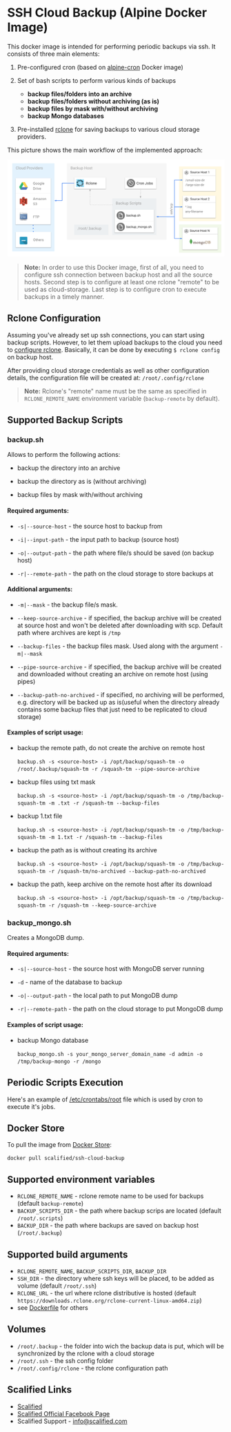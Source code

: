 # SSH Cloud Backup (Alpine Docker Image)

This docker image is intended for performing periodic backups via ssh. It consists of three main elements:

1. Pre-configured cron (based on [alpine-cron](https://store.docker.com/community/images/scalified/alpine-cron) Docker image)

2. Set of bash scripts to perform various kinds of backups

   * **backup files/folders into an archive**
   * **backup files/folders without archiving (as is)**
   * **backup files by mask with/without archiving**
   * **backup Mongo databases**

3. Pre-installed [rclone](https://rclone.org/) for saving backups to various cloud storage providers.

This picture shows the main workflow of the implemented approach:

![](./img/drawing.png)

> **Note:** In order to use this Docker image, first of all, you need to configure ssh connection between backup host and all the source hosts. Second step is to configure at least one rclone "remote" to be used as cloud-storage. Last step is to configure cron to execute backups in a timely manner.

Rclone Configuration
-------------

Assuming you've already set up ssh connections, you can start using backup scripts. However, to let them upload backups to the cloud you need to [configure rclone](https://rclone.org/docs/). Basically, it can be done by executing `$ rclone config` on backup host.

After providing cloud storage credentials as well as other configuration details, the configuration file will be created at: `/root/.config/rclone`

> **Note:** Rclone's "remote" name must be the same as specified in `RCLONE_REMOTE_NAME` environment variable  (`backup-remote` by default).

Supported Backup Scripts
-------------

### backup.sh

Allows to perform the following actions:

* backup the directory into an archive

* backup the directory as is (without archiving)

* backup files by mask with/without archiving

#### Required arguments:

* `-s|--source-host` - the source host to backup from
    
* `-i|--input-path` - the input path to backup (source host)
    
* `-o|--output-path` - the path where file/s should be saved (on backup host)
   
* `-r|--remote-path` - the path on the cloud storage to store backups at
    
#### Additional arguments:
    
* `-m|--mask` - the backup file/s mask.
    
* `--keep-source-archive` - if specified, the backup archive will be created at source host and won't be deleted after downloading with scp. Default path where archives are kept is `/tmp`
   
* `--backup-files` - the backup files mask. Used along with the argument `-m|--mask`
   
* `--pipe-source-archive` - if specified, the backup archive will be created and downloaded without creating an archive on remote host (using pipes)

* `--backup-path-no-archived` - if specified, no archiving will be performed, e.g. directory will be backed up as is(useful when the directory already contains some backup files that just need to be replicated to cloud storage)
   
   
#### Examples of script usage:
   
* backup the remote path, do not create the archive on remote host
   
    `backup.sh -s <source-host> -i /opt/backup/squash-tm -o /root/.backup/squash-tm -r /squash-tm --pipe-source-archive`
  
* backup files using txt mask
   
    `backup.sh -s <source-host> -i /opt/backup/squash-tm -o /tmp/backup-squash-tm -m .txt -r /squash-tm --backup-files`
       
* backup 1.txt file
   
    `backup.sh -s <source-host> -i /opt/backup/squash-tm -o /tmp/backup-squash-tm -m 1.txt -r /squash-tm --backup-files`
       
* backup the path as is without creating its archive
   
    `backup.sh -s <source-host> -i /opt/backup/squash-tm -o /tmp/backup-squash-tm -r /squash-tm/no-archived --backup-path-no-archived`
       
* backup the path, keep archive on the remote host after its download
   
    `backup.sh -s <source-host> -i /opt/backup/squash-tm -o /tmp/backup-squash-tm -r /squash-tm --keep-source-archive`
               

### backup_mongo.sh

Creates a MongoDB dump.

#### Required arguments:
    
* `-s|--source-host` - the source host with MongoDB server running
        
* `-d` - name of the database to backup
        
* `-o|--output-path` - the local path to put MongoDB dump
        
* `-r|--remote-path` - the path on the cloud storage to put MongoDB dump
   
    
#### Examples of script usage:
   
* backup Mongo database
   
    `backup_mongo.sh -s your_mongo_server_domain_name -d admin -o /tmp/backup-mongo -r /mongo`

## Periodic Scripts Execution

Here's an example of [/etc/crontabs/root](./crontabs/root) file which is used by cron to execute it's jobs.

## Docker Store

To pull the image from [Docker Store](https://store.docker.com/community/images/scalified/ssh-cloud-backup):

    docker pull scalified/ssh-cloud-backup

## Supported environment variables

* `RCLONE_REMOTE_NAME` - rclone remote name to be used for backups (default `backup-remote`)
* `BACKUP_SCRIPTS_DIR` - the path where backup scrips are located (default `/root/.scripts`)
* `BACKUP_DIR` - the path where backups are saved on backup host (`/root/.backup`)
    

## Supported build arguments

* `RCLONE_REMOTE_NAME`, `BACKUP_SCRIPTS_DIR`, `BACKUP_DIR`
* `SSH_DIR` - the directory where ssh keys will be placed, to be added as volume (default `/root/.ssh`)
* `RCLONE_URL` - the url where rclone distributive is hosted (default `https://downloads.rclone.org/rclone-current-linux-amd64.zip`)
* see [Dockerfile](./Dockerfile) for others

## Volumes

* `/root/.backup` - the folder into wich the backup data is put, which will be synchronized by the rclone with a cloud storage
* `/root/.ssh` - the ssh config folder
* `/root/.config/rclone` - the rclone configuration path

## Scalified Links

* [Scalified](http://www.scalified.com)
* [Scalified Official Facebook Page](https://www.facebook.com/scalified)
* Scalified Support - info@scalified.com
